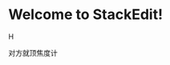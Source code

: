 
# Welcome to StackEdit!

H


对方就顶焦度计
<!--stackedit_data:
eyJoaXN0b3J5IjpbNTU3NjU4NTI3LC01MjMwMTgwODcsLTcxNT
I1MTk5MCwtMTE1MjQ0ODY3NCwtMTMxMzM4MTczNCwzNTQ0MjQ4
MTYsLTkyNTc3MDc1OF19
-->